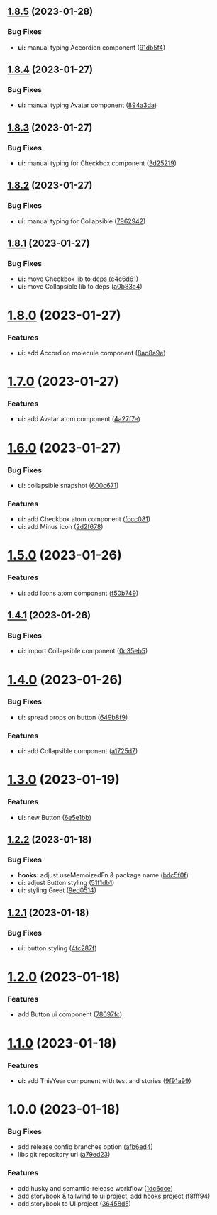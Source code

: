 ## [1.8.5](https://github.com/rifandani/nxact/compare/ui-v1.8.4...ui-v1.8.5) (2023-01-28)


### Bug Fixes

* **ui:** manual typing Accordion component ([91db5f4](https://github.com/rifandani/nxact/commit/91db5f44c921a4ded640928016cb8060a6853daa))

## [1.8.4](https://github.com/rifandani/nxact/compare/ui-v1.8.3...ui-v1.8.4) (2023-01-27)


### Bug Fixes

* **ui:** manual typing Avatar component ([894a3da](https://github.com/rifandani/nxact/commit/894a3da06c1c5a34f86b3696c839d63431fb97fa))

## [1.8.3](https://github.com/rifandani/nxact/compare/ui-v1.8.2...ui-v1.8.3) (2023-01-27)


### Bug Fixes

* **ui:** manual typing for Checkbox component ([3d25219](https://github.com/rifandani/nxact/commit/3d25219df0e7d90ba5e0fe09a79a58979c915cd3))

## [1.8.2](https://github.com/rifandani/nxact/compare/ui-v1.8.1...ui-v1.8.2) (2023-01-27)


### Bug Fixes

* **ui:** manual typing for Collapsible ([7962942](https://github.com/rifandani/nxact/commit/796294257fa796cfc9c7daad6ae4d2d285e522e3))

## [1.8.1](https://github.com/rifandani/nxact/compare/ui-v1.8.0...ui-v1.8.1) (2023-01-27)


### Bug Fixes

* **ui:** move Checkbox lib to deps ([e4c6d61](https://github.com/rifandani/nxact/commit/e4c6d611aabff18a1fd9fc9561a91bf7f77876e1))
* **ui:** move Collapsible lib to deps ([a0b83a4](https://github.com/rifandani/nxact/commit/a0b83a4035b1290a2c3661db851e9a67c4e53773))

# [1.8.0](https://github.com/rifandani/nxact/compare/ui-v1.7.0...ui-v1.8.0) (2023-01-27)


### Features

* **ui:** add Accordion molecule component ([8ad8a9e](https://github.com/rifandani/nxact/commit/8ad8a9e1d3ca82e1d7266bf0f593e601014865ef))

# [1.7.0](https://github.com/rifandani/nxact/compare/ui-v1.6.0...ui-v1.7.0) (2023-01-27)


### Features

* **ui:** add Avatar atom component ([4a27f7e](https://github.com/rifandani/nxact/commit/4a27f7ec1ffb289878ebef4a6d04ff891e40d5df))

# [1.6.0](https://github.com/rifandani/nxact/compare/ui-v1.5.0...ui-v1.6.0) (2023-01-27)


### Bug Fixes

* **ui:** collapsible snapshot ([600c671](https://github.com/rifandani/nxact/commit/600c6715d7af0fb4931bb7fa57a370e3c62694cf))


### Features

* **ui:** add Checkbox atom component ([fccc081](https://github.com/rifandani/nxact/commit/fccc08161fca6644f8090ed186f96fe2d42aed30))
* **ui:** add Minus icon ([2d2f678](https://github.com/rifandani/nxact/commit/2d2f67867e8c88204ed17b242aad5ef79644433f))

# [1.5.0](https://github.com/rifandani/nxact/compare/ui-v1.4.1...ui-v1.5.0) (2023-01-26)


### Features

* **ui:** add Icons atom component ([f50b749](https://github.com/rifandani/nxact/commit/f50b749bcc17fb959c79760f1b39d675f2fe64dd))

## [1.4.1](https://github.com/rifandani/nxact/compare/ui-v1.4.0...ui-v1.4.1) (2023-01-26)


### Bug Fixes

* **ui:** import Collapsible component ([0c35eb5](https://github.com/rifandani/nxact/commit/0c35eb553314c269ca4f62024c44f9d04aee7a6e))

# [1.4.0](https://github.com/rifandani/nxact/compare/ui-v1.3.0...ui-v1.4.0) (2023-01-26)


### Bug Fixes

* **ui:** spread props on button ([649b8f9](https://github.com/rifandani/nxact/commit/649b8f9e2383a6fd0d11d073c765604f81bbd024))


### Features

* **ui:** add Collapsible component ([a1725d7](https://github.com/rifandani/nxact/commit/a1725d7ca9074fe1005241fe4fb723733aeef197))

# [1.3.0](https://github.com/rifandani/nxact/compare/ui-v1.2.2...ui-v1.3.0) (2023-01-19)


### Features

* **ui:** new Button ([6e5e1bb](https://github.com/rifandani/nxact/commit/6e5e1bb806e31a453288d62e6775af62551bcf28))

## [1.2.2](https://github.com/rifandani/nxact/compare/ui-v1.2.1...ui-v1.2.2) (2023-01-18)


### Bug Fixes

* **hooks:** adjust useMemoizedFn & package name ([bdc5f0f](https://github.com/rifandani/nxact/commit/bdc5f0f982d76b4812918cb18f8e62ab1d25ae52))
* **ui:** adjust Button styling ([51f1db1](https://github.com/rifandani/nxact/commit/51f1db1bc0bb42e495c7e744c16ca3958d6c9944))
* **ui:** styling Greet ([9ed0514](https://github.com/rifandani/nxact/commit/9ed0514344609dcacda728e5169f1170b4e4c5f3))

## [1.2.1](https://github.com/rifandani/nxact/compare/ui-v1.2.0...ui-v1.2.1) (2023-01-18)


### Bug Fixes

* **ui:** button styling ([4fc287f](https://github.com/rifandani/nxact/commit/4fc287f5f2eda95e9e5d89eb60f55b905b416277))

# [1.2.0](https://github.com/rifandani/nxact/compare/ui-v1.1.0...ui-v1.2.0) (2023-01-18)


### Features

* add Button ui component ([78697fc](https://github.com/rifandani/nxact/commit/78697fce1f4156e20bca6f5a99ac2f4ce4d61a45))

# [1.1.0](https://github.com/rifandani/nxact/compare/ui-v1.0.0...ui-v1.1.0) (2023-01-18)


### Features

* **ui:** add ThisYear component with test and stories ([9f91a99](https://github.com/rifandani/nxact/commit/9f91a99a5c6bdcd609165387d3bf1e7a076fa83e))

# 1.0.0 (2023-01-18)


### Bug Fixes

* add release config branches option ([afb6ed4](https://github.com/rifandani/nxact/commit/afb6ed41bd5f92de5e0c104384f246ef9acbd9eb))
* libs git repository url ([a79ed23](https://github.com/rifandani/nxact/commit/a79ed2322d79e756c4218c9a1e82d25e0c8624a0))


### Features

* add husky and semantic-release workflow ([1dc6cce](https://github.com/rifandani/nxact/commit/1dc6cce5b204ed01a014319c28e83af2da64a62b))
* add storybook & tailwind to ui project, add hooks project ([f8fff94](https://github.com/rifandani/nxact/commit/f8fff9493287d1bb7f88914718483209305097c7))
* add storybook to UI project ([36458d5](https://github.com/rifandani/nxact/commit/36458d5e34bb19a5748f0e8ccf402d41588ef6d8))
